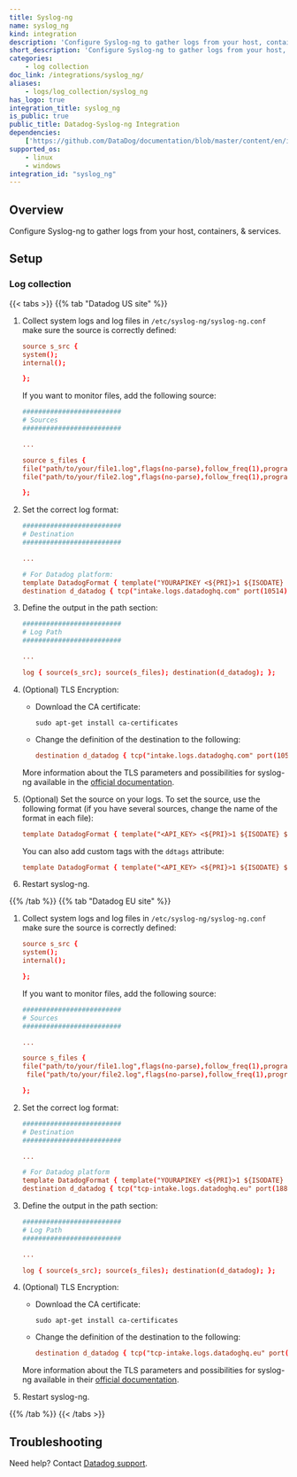```yaml
---
title: Syslog-ng
name: syslog_ng
kind: integration
description: 'Configure Syslog-ng to gather logs from your host, containers, & services.'
short_description: 'Configure Syslog-ng to gather logs from your host, containers, & services.'
categories:
    - log collection
doc_link: /integrations/syslog_ng/
aliases:
    - logs/log_collection/syslog_ng
has_logo: true
integration_title: syslog_ng
is_public: true
public_title: Datadog-Syslog-ng Integration
dependencies:
    ['https://github.com/DataDog/documentation/blob/master/content/en/integrations/syslog_ng.md']
supported_os:
    - linux
    - windows
integration_id: "syslog_ng"
---
```


## Overview

Configure Syslog-ng to gather logs from your host, containers, & services.

## Setup

### Log collection

{{< tabs >}}
{{% tab "Datadog US site" %}}

1. Collect system logs and log files in `/etc/syslog-ng/syslog-ng.conf` make sure the source is correctly defined:

    ```conf
    source s_src {
    system();
    internal();

    };
    ```

    If you want to monitor files, add the following source:

    ```conf
    #########################
    # Sources
    #########################

    ...

    source s_files {
    file("path/to/your/file1.log",flags(no-parse),follow_freq(1),program_override("<program_name_file1>"));
    file("path/to/your/file2.log",flags(no-parse),follow_freq(1),program_override("<program_name_file2>"));

    };
    ```

2. Set the correct log format:

    ```conf
    #########################
    # Destination
    #########################

    ...

    # For Datadog platform:
    template DatadogFormat { template("YOURAPIKEY <${PRI}>1 ${ISODATE} ${HOST:--} ${PROGRAM:--} ${PID:--} ${MSGID:--} ${SDATA:--} $MSG\n"); };
    destination d_datadog { tcp("intake.logs.datadoghq.com" port(10514) template(DatadogFormat)); };
    ```

3. Define the output in the path section:

    ```conf
    #########################
    # Log Path
    #########################

    ...

    log { source(s_src); source(s_files); destination(d_datadog); };
    ```

4. (Optional) TLS Encryption:

    - Download the CA certificate:

        ```shell
        sudo apt-get install ca-certificates
        ```

    - Change the definition of the destination to the following:

        ```conf
        destination d_datadog { tcp("intake.logs.datadoghq.com" port(10516)     tls(peer-verify(required-untrusted)) template(DatadogFormat)); };
        ```

    More information about the TLS parameters and possibilities for syslog-ng available in the [official documentation][1].

5. (Optional) Set the source on your logs. To set the source, use the following format (if you have several sources, change the name of the format in each file):

    ```conf
    template DatadogFormat { template("<API_KEY> <${PRI}>1 ${ISODATE} ${HOST:--} ${PROGRAM:--} ${PID:--} ${MSGID:--} [metas@0 ddsource=\"test\"] $MSG\n"); };
    ```
    
    You can also add custom tags with the `ddtags` attribute:
    
    ```conf
    template DatadogFormat { template("<API_KEY> <${PRI}>1 ${ISODATE} ${HOST:--} ${PROGRAM:--} ${PID:--} ${MSGID:--} [metas@0 ddsource=\"test\" ddtags=\"env:test,user:test_user,<KEY:VALUE>\"] $MSG\n"); };
    ```

6. Restart syslog-ng.


[1]: https://syslog-ng.com/documents/html/syslog-ng-ose-latest-guides/en/syslog-ng-ose-guide-admin/html/tlsoptions.html
{{% /tab %}}
{{% tab "Datadog EU site" %}}

1. Collect system logs and log files in `/etc/syslog-ng/syslog-ng.conf` make sure the source is correctly defined:

    ```conf
    source s_src {
    system();
    internal();

    };
    ```

    If you want to monitor files, add the following source:

    ```conf
    #########################
    # Sources
    #########################

    ...

    source s_files {
    file("path/to/your/file1.log",flags(no-parse),follow_freq(1),program_override("<program_name_file1>"));
     file("path/to/your/file2.log",flags(no-parse),follow_freq(1),program_override("<program_name_file2>"));

    };
    ```

2. Set the correct log format:

    ```conf
    #########################
    # Destination
    #########################

    ...

    # For Datadog platform
    template DatadogFormat { template("YOURAPIKEY <${PRI}>1 ${ISODATE} ${HOST:--} ${PROGRAM:--} ${PID:--} ${MSGID:--} ${SDATA:--} $MSG\n"); };
    destination d_datadog { tcp("tcp-intake.logs.datadoghq.eu" port(1883) template(DatadogFormat)); };
    ```

3. Define the output in the path section:

    ```conf
    #########################
    # Log Path
    #########################

    ...

    log { source(s_src); source(s_files); destination(d_datadog); };
    ```

4. (Optional) TLS Encryption:

    - Download the CA certificate:

        ```shell
        sudo apt-get install ca-certificates
        ```

    - Change the definition of the destination to the following:

        ```conf
        destination d_datadog { tcp("tcp-intake.logs.datadoghq.eu" port(443)     tls(peer-verify(required-untrusted)) template(DatadogFormat)); };
        ```

    More information about the TLS parameters and possibilities for syslog-ng available in their [official documentation][1].

5. Restart syslog-ng.


[1]: https://syslog-ng.com/documents/html/syslog-ng-ose-latest-guides/en/syslog-ng-ose-guide-admin/html/tlsoptions.html
{{% /tab %}}
{{< /tabs >}}

## Troubleshooting

Need help? Contact [Datadog support][1].

[1]: /help/

